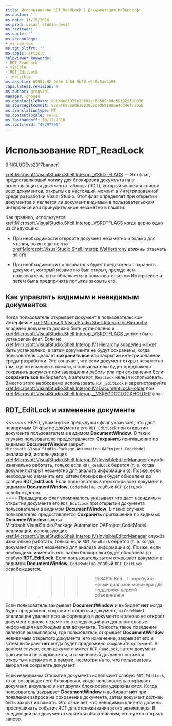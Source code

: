 ```yaml
---
title: Использование RDT_ReadLock | Документация Майкрософт
ms.custom: ''
ms.date: 11/15/2016
ms.prod: visual-studio-dev14
ms.reviewer: ''
ms.suite: ''
ms.technology:
- vs-ide-sdk
ms.tgt_pltfrm: ''
ms.topic: article
helpviewer_keywords:
- RDT_ReadLock
- visible
- RDT_EditLock
- invisible
ms.assetid: b935fc82-9d6b-4a8d-9b70-e9a5c5ad4a55
caps.latest.revision: 9
ms.author: gregvanl
manager: ghogen
ms.openlocfilehash: 09bbded597fe29f01ac83589c0dc551929380030
ms.sourcegitcommit: 9ceaf69568d61023868ced59108ae4dd46f720ab
ms.translationtype: MT
ms.contentlocale: ru-RU
ms.lasthandoff: 10/12/2018
ms.locfileid: "49297795"
---
```

# <a name="rdtreadlock-usage"></a>Использование RDT_ReadLock
[!INCLUDE[vs2017banner](../../includes/vs2017banner.md)]

<xref:Microsoft.VisualStudio.Shell.Interop._VSRDTFLAGS> — Это флаг, предоставляющий логику для блокировка документа на в выполняющихся документа таблицы (RDT), который является список всех документов, открытых в настоящий момент в Интегрированной среде разработки Visual Studio. Этот флаг определяет при открытии документов и является ли документ видимым в пользовательском интерфейсе или принудительное незаметно в памяти.  
  
 Как правило, используется <xref:Microsoft.VisualStudio.Shell.Interop._VSRDTFLAGS> когда верно одно из следующих:  
  
-   При необходимости откройте документ незаметно и только для чтения, но он еще не что <xref:Microsoft.VisualStudio.Shell.Interop.IVsHierarchy> должны отвечать за его.  
  
-   При необходимости пользователь будет предложено сохранить документ, который незаметно был открыт, прежде чем пользователь, он отображается в пользовательском Интерфейсе и затем была предпринята попытка закрыть его.  
  
## <a name="how-to-manage-visible-and-invisible-documents"></a>Как управлять видимым и невидимым документов  
 Когда пользователь открывает документ в пользовательском Интерфейсе <xref:Microsoft.VisualStudio.Shell.Interop.IVsHierarchy> владелец документа должно быть установлено и <xref:Microsoft.VisualStudio.Shell.Interop._VSRDTFLAGS> должен быть установлен флаг. Если не <xref:Microsoft.VisualStudio.Shell.Interop.IVsHierarchy> владелец может быть установлено, а затем документа не будут сохранены, когда пользователь щелкает **сохранить все** или закрытии интегрированной среды разработки. Это означает, что если документ открыт незаметно там, где он изменен в памяти, и пользователю будет предложено сохранить документ при завершении работы или при сохранении Если **сохранить все** выбирается, а затем `RDT_ReadLock` нельзя использовать. Вместо этого необходимо использовать `RDT_EditLock` и зарегистрируйте <xref:Microsoft.VisualStudio.Shell.Interop.IVsDocumentLockHolder> при <xref:Microsoft.VisualStudio.Shell.Interop.__VSREGDOCLOCKHOLDER> флаг.  
  
## <a name="rdteditlock-and-document-modification"></a>RDT_EditLock и изменение документа  
<<<<<<< HEAD, упомянутые предыдущих флаг указывает, что даст невидимым Открытие документа его `RDT_EditLock` при открытии документа пользователем в видимом **DocumentWindow**. В таких случаях пользователю предоставляется **Сохранить** приглашение по видимых **DocumentWindow** закрыт. `Microsoft.VisualStudio.Package.Automation.OAProject.CodeModel` реализаций, использующих <xref:Microsoft.VisualStudio.Shell.Interop.IVsInvisibleEditorManager> служба изначально работать, только если `RDT_ReadLock` берется (т. е. когда документ открыт незаметно для анализа информации о). Позже, если необходимо изменить его, затем блокировки будет обновлена до слабую **RDT_EditLock**. Если пользователь затем открывает документ в видимом **DocumentWindow**, `CodeModel`на слабый `RDT_EditLock` освобождается.  
==== Предыдущих флаг упоминалось указывает что даст невидимым открытии документа его `RDT_EditLock` при открытии документа пользователем в видимом **DocumentWindow**. В таких случаях пользователю предоставляется **Сохранить** приглашение по видимых **DocumentWindow** закрыт. Microsoft.VisualStudio.Package.Automation.OAProject.CodeModel реализаций, использующих <xref:Microsoft.VisualStudio.Shell.Interop.IVsInvisibleEditorManager> служба изначально работать, только если `RDT_ReadLock` берется (т. е. когда документ открыт незаметно для анализа информации о). Позже, если необходимо изменить его, затем блокировки будет обновлена до слабую **RDT_EditLock**. Если пользователь затем открывает документ в видимом **DocumentWindow**, `CodeModel`на слабый `RDT_EditLock` освобождается.  
>>>>>>> 9c8493a8dd... Попробуйте новый диапазон моникера для поддержки версий объединения
  
 Если пользователь закрывает **DocumentWindow** и выбирает **нет** когда будет предложено сохранить открытый документ, то `CodeModel` реализация удаляет всю информацию в документе и заново не откроет документ с диска незаметно в следующий раз дополнительные информация необходима для документа. Тонкость такое поведение является экземпляром, где пользователь открывает **DocumentWindow** невидимым открытого документа, его изменение, закрывает его и затем выбирает **нет** когда будет предложено сохранить документ. В данном случае, если документ имеет `RDT_ReadLock`, затем документ фактически не закрывается, и измененный документ остается открытым незаметно в памяти, несмотря на то, что пользователь выбрал не сохранять документ.  
  
 Если невидимым Открытие документа использует слабую `RDT_EditLock`, то он возвращает его блокировки, когда пользователь открывает документ, визуально и нет других блокировки удерживаются. Когда пользователь закрывает **DocumentWindow** и выбирает **нет** при появлении запроса на сохранение документа, затем документ должен быть закрыт из памяти. Это означает, что невидимый клиента должны прослушивать события RDT для отслеживания этого экземпляра. В следующий раз документа является обязательным, его нужно открыть заново.


